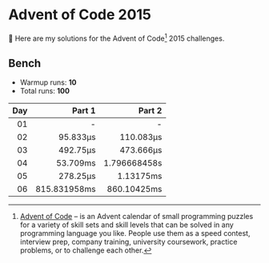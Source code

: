 # Advent of Code 2015

:wave: Here are my solutions for the Advent of Code[^aoc] 2015 challenges.

## Bench

- Warmup runs: **10**
- Total runs: **100**

<!-- BENCH TABLE -->

| Day |       Part 1 |       Part 2 |
| --: | -----------: | -----------: |
|  01 |            - |            - |
|  02 |     95.833µs |    110.083µs |
|  03 |     492.75µs |    473.666µs |
|  04 |     53.709ms | 1.796668458s |
|  05 |     278.25µs |    1.13175ms |
|  06 | 815.831958ms |  860.10425ms |

<!-- /BENCH TABLE -->

[^aoc]: [Advent of Code][aoc] – is an Advent calendar of small programming puzzles for a variety of skill sets and skill levels that can be solved in any programming language you like. People use them as a speed contest, interview prep, company training, university coursework, practice problems, or to challenge each other.

[aoc]: https://adventofcode.com
